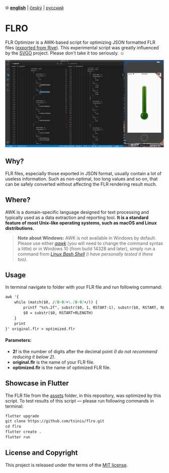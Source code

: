 ﻿:globe_with_meridians:  **<u>english</u>**    |   [český](README.cz.md)    |   [русский](README.ru.md)

# FLRO

FLR Optimizer is a AWK-based script for optimizing JSON formatted FLR files ([exported from Rive](https://rive.app)). This experimental script was greatly influenced by the [SVGO](https://github.com/svg/svgo) project. Please don't take it too seriously. :relaxed:

![Screenshot](screenshot.png)

## Why?
FLR files, especially those exported in JSON format, usually contain a lot of useless information. Such as non-optimal, too long values and so on, that can be safely converted without affecting the FLR rendering result much.

## Where?
AWK is a domain-specific language designed for text processing and typically used as a data extraction and reporting tool. **It is a standard feature of most Unix-like operating systems, such as macOS and Linux distributions.**
> **Note about Windows:** AWK is not available in Windows by default. Please use either [*gawk*](http://gnuwin32.sourceforge.net/packages/gawk.htm) (you will need to change the command syntax a little) or in Windows 10 (from build 14328 and later), simply run a command from [*Linux Bash Shell*](https://docs.microsoft.com/en-us/windows/wsl/install-win10) *(i have personally tested it there too).*

## Usage

In terminal navigate to folder with your FLR file and run following command:
````markdown
awk '{
    while (match($0, /[0-9]+\.[0-9]+/)) {
        printf "%s%.2f", substr($0, 1, RSTART-1), substr($0, RSTART, RLENGTH)
        $0 = substr($0, RSTART+RLENGTH)
    }
    print
}' original.flr > optimized.flr
````
#### Parameters:
* **2**f is the number of digits after the decimal point *(I do not recommend reducing it below 2)*.
* **original.flr** is the name of your FLR file.
* **optimized.flr** is the name of optimized FLR file.

## Showcase in Flutter
The FLR file from the [assets](./assets) folder, in this repository, was optimized by this script. To test results of this script — please run following commands in terminal:
````markdown
flutter upgrade
git clone https://github.com/tsinis/flro.git
cd flro
flutter create .
flutter run
````

## License and Copyright
This project is released under the terms of the [MIT license](./LICENSE).